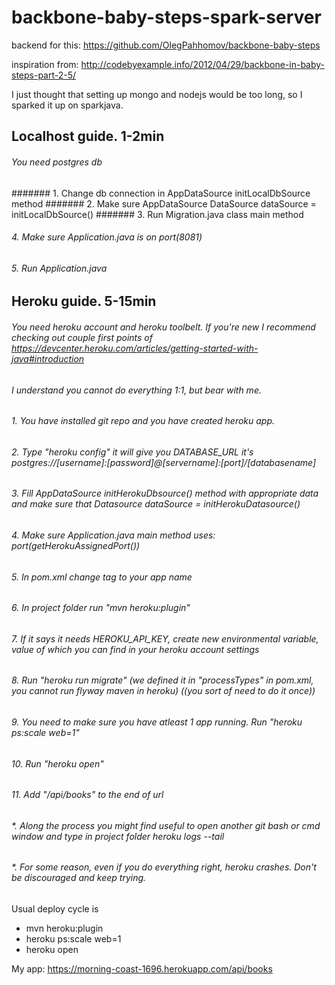 # backbone-baby-steps-spark-server

backend for this:
https://github.com/OlegPahhomov/backbone-baby-steps

inspiration from:
http://codebyexample.info/2012/04/29/backbone-in-baby-steps-part-2-5/

I just thought that setting up mongo and nodejs would be too long, so I sparked it up on sparkjava.


## Localhost guide. 1-2min
###### You need postgres db
####### 1. Change db connection in AppDataSource initLocalDbSource method
####### 2. Make sure AppDataSource DataSource dataSource = initLocalDbSource()
####### 3. Run Migration.java class main method
###### 4. Make sure Application.java is on port(8081)
###### 5. Run Application.java


## Heroku guide. 5-15min
###### You need heroku account and heroku toolbelt. If you're new I recommend checking out couple first points of https://devcenter.heroku.com/articles/getting-started-with-java#introduction
###### I understand you cannot do everything 1:1, but bear with me.
###### 1. You have installed git repo and you have created heroku app.
###### 2. Type "heroku config" it will give you DATABASE_URL it's postgres://[username]:[password]@[servername]:[port]/[databasename]
###### 3. Fill AppDataSource initHerokuDbsource() method with appropriate data and make sure that Datasource dataSource = initHerokuDatasource()
###### 4. Make sure Application.java main method uses: port(getHerokuAssignedPort())
###### 5. In pom.xml change <appName> tag to your app name
###### 6. In project folder run "mvn heroku:plugin"
###### 7. If it says it needs HEROKU_API_KEY, create new environmental variable, value of which you can find in your heroku account settings
###### 8. Run "heroku run migrate" (we defined it in "processTypes" in pom.xml, you cannot run flyway maven in heroku)  ((you sort of need to do it once))
###### 9. You need to make sure you have atleast 1 app running. Run "heroku ps:scale web=1"
###### 10. Run "heroku open"
###### 11. Add "/api/books" to the end of url

###### *. Along the process you might find useful to open another git bash or cmd window and type in project folder heroku logs --tail
###### *. For some reason, even if you do everything right, heroku crashes. Don't be discouraged and keep trying.

Usual deploy cycle is
* mvn heroku:plugin
* heroku ps:scale web=1
* heroku open

My app: https://morning-coast-1696.herokuapp.com/api/books